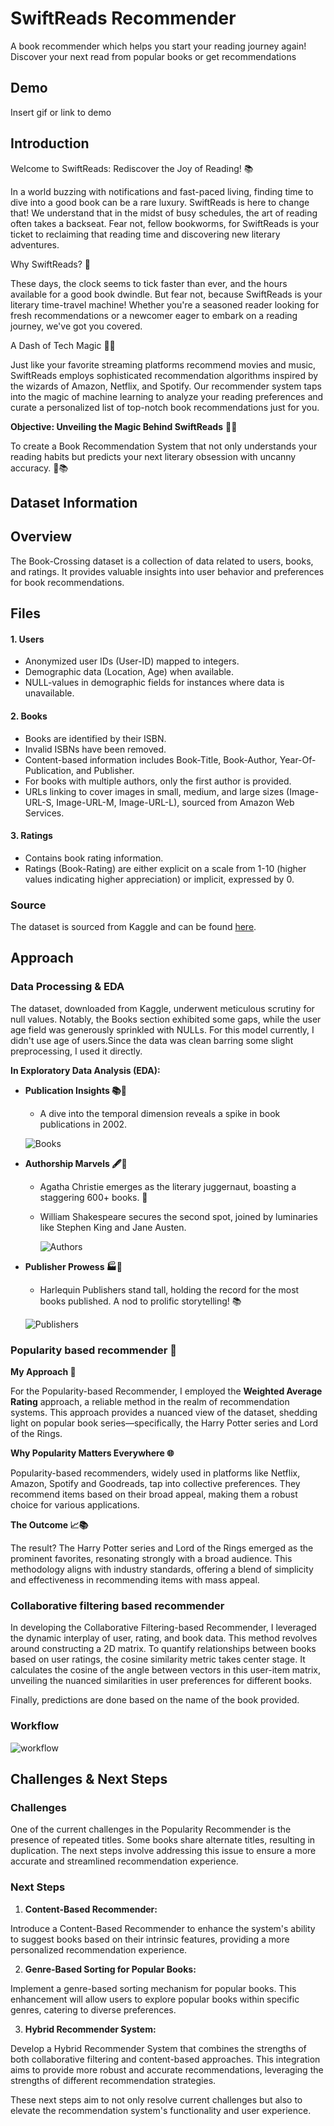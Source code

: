 
# SwiftReads Recommender

A book recommender which helps you start your reading journey again! Discover your next read from popular books or get recommendations


## Demo

Insert gif or link to demo


## Introduction

Welcome to SwiftReads: Rediscover the Joy of Reading! 📚

In a world buzzing with notifications and fast-paced living, finding time to dive into a good book can be a rare luxury. SwiftReads is here to change that! We understand that in the midst of busy schedules, the art of reading often takes a backseat. Fear not, fellow bookworms, for SwiftReads is your ticket to reclaiming that reading time and discovering new literary adventures.

Why SwiftReads? 🚀

These days, the clock seems to tick faster than ever, and the hours available for a good book dwindle. But fear not, because SwiftReads is your literary time-travel machine! Whether you're a seasoned reader looking for fresh recommendations or a newcomer eager to embark on a reading journey, we've got you covered.

A Dash of Tech Magic 🤖✨

Just like your favorite streaming platforms recommend movies and music, SwiftReads employs sophisticated recommendation algorithms inspired by the wizards of Amazon, Netflix, and Spotify. Our recommender system taps into the magic of machine learning to analyze your reading preferences and curate a personalized list of top-notch book recommendations just for you.

**Objective: Unveiling the Magic Behind SwiftReads** 🎩📖

To create a Book Recommendation System that not only understands your reading habits but predicts your next literary obsession with uncanny accuracy. 🚀📚


## Dataset Information
## Overview
The Book-Crossing dataset is a collection of data related to users, books, and ratings. It provides valuable insights into user behavior and preferences for book recommendations.

## Files

#### 1. Users
- Anonymized user IDs (User-ID) mapped to integers.
- Demographic data (Location, Age) when available.
- NULL-values in demographic fields for instances where data is unavailable.

#### 2. Books
- Books are identified by their ISBN.
- Invalid ISBNs have been removed.
- Content-based information includes Book-Title, Book-Author, Year-Of-Publication, and Publisher.
- For books with multiple authors, only the first author is provided.
- URLs linking to cover images in small, medium, and large sizes (Image-URL-S, Image-URL-M, Image-URL-L), sourced from Amazon Web Services.

#### 3. Ratings
- Contains book rating information.
- Ratings (Book-Rating) are either explicit on a scale from 1-10 (higher values indicating higher appreciation) or implicit, expressed by 0.

### Source
The dataset is sourced from Kaggle and can be found [here](https://www.kaggle.com/datasets/arashnic/book-recommendation-dataset).

## Approach

### Data Processing & EDA

The dataset, downloaded from Kaggle, underwent meticulous scrutiny for null values. Notably, the Books section exhibited some gaps, while the user age field was generously sprinkled with NULLs. For this model currently, I didn't use age of users.Since the data was clean barring some slight preprocessing, I used it directly.

**In Exploratory Data Analysis (EDA):**

- **Publication Insights 📚📆**
   - A dive into the temporal dimension reveals a spike in book publications in 2002.
    
   ![Books](static/top_books.png)
  
- **Authorship Marvels 🖋️🌟**
   - Agatha Christie emerges as the literary juggernaut, boasting a staggering 600+ books. 👏
   - William Shakespeare secures the second spot, joined by luminaries like Stephen King and Jane Austen.

      ![Authors](static/authors.png)

- **Publisher Prowess 🏭📖**
   - Harlequin Publishers stand tall, holding the record for the most books published. A nod to prolific storytelling! 📚

   ![Publishers](static/publishers.png)

### Popularity based recommender 🌟

**My Approach 🚀**

For the Popularity-based Recommender, I employed the **Weighted Average Rating** approach, a reliable method in the realm of recommendation systems. This approach provides a nuanced view of the dataset, shedding light on popular book series—specifically, the Harry Potter series and Lord of the Rings.

**Why Popularity Matters Everywhere 🌐**

Popularity-based recommenders, widely used in platforms like Netflix, Amazon, Spotify and Goodreads, tap into collective preferences. They recommend items based on their broad appeal, making them a robust choice for various applications.

**The Outcome 📈📚**

The result? The Harry Potter series and Lord of the Rings emerged as the prominent favorites, resonating strongly with a broad audience. This methodology aligns with industry standards, offering a blend of simplicity and effectiveness in recommending items with mass appeal.


### Collaborative filtering based recommender

In developing the Collaborative Filtering-based Recommender, I leveraged the dynamic interplay of user, rating, and book data. This method revolves around constructing a 2D matrix.
To quantify relationships between books based on user ratings, the cosine similarity metric takes center stage. It calculates the cosine of the angle between vectors in this user-item matrix, unveiling the nuanced similarities in user preferences for different books.

Finally, predictions are done based on the name of the book provided.

### Workflow

![workflow](static/workflow.png)

## Challenges & Next Steps

### Challenges

One of the current challenges in the Popularity Recommender is the presence of repeated titles. Some books share alternate titles, resulting in duplication. The next steps involve addressing this issue to ensure a more accurate and streamlined recommendation experience.

### Next Steps

1. **Content-Based Recommender:**
   
Introduce a Content-Based Recommender to enhance the system's ability to suggest books based on their intrinsic features, providing a more personalized recommendation experience.

2. **Genre-Based Sorting for Popular Books:**

Implement a genre-based sorting mechanism for popular books. This enhancement will allow users to explore popular books within specific genres, catering to diverse preferences.

3. **Hybrid Recommender System:**

Develop a Hybrid Recommender System that combines the strengths of both collaborative filtering and content-based approaches. This integration aims to provide more robust and accurate recommendations, leveraging the strengths of different recommendation strategies.

These next steps aim to not only resolve current challenges but also to elevate the recommendation system's functionality and user experience.
